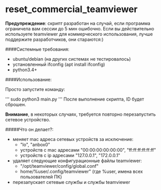 # reset_commercial_teamviewer

**Предупреждение**: скрипт разработан на случай, если программа ограничела вам сессии до 5 мин ошибочно. Если вы действительно используете teamviewer для коммерческого использования, лучше поддержите разработчиков, они стараются:)

####Системные требования:
- ubuntu/debian (на других системах не тестировалось)
- установленный ifconfig (apt install ifconfig)
- python3.4+

####Использование:

Просто запустите команду:

'''
sudo python3 main.py
'''
После выполнение скрипта, ID будет сброшен.

**Внимание**, в некоторых случаях, требуется повторно перезапустить сетевое устройство.

#####Что он делает?:

- меняет mac адреса сетевых устройств за исключение:
    - "lo", "anbox0"
    - устройств с mac адресами "00:00:00:00:00:00", "ff:ff:ff:ff:ff:ff"
    - устройств с ip адресами "127.0.0.1", "172.0.0.1"
- удаляет следующие конфигурационные файлы teamviewer:
    - "/opt/teamviewer/config/global.conf"
     - home/%user/.config/teamviewer" (где %user, имена всех пользователей ПК)
- перезапускает сетевые службы и службы teamviewer